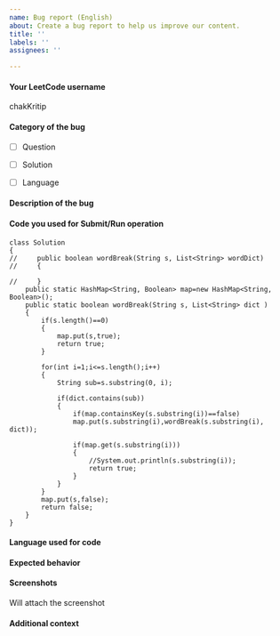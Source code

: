 ```yaml
---
name: Bug report (English)
about: Create a bug report to help us improve our content.
title: ''
labels: ''
assignees: ''

---
```


<!--
Note - Any content mention below in `<!-- ->` blocks are just comments
to help you fill-up the issue. It won't be visible in the actual issue after
you click on submit.
-->

#### Your LeetCode username
chakKritip


#### Category of the bug
- [ ] Question
- [ ] Solution
- [ ] Language


#### Description of the bug
<!-- There is a testcase which is giving me wrong answer while submitting but it is giving me correct answer while compiling. -->


#### Code you used for Submit/Run operation
<!-- 
Please make sure you wrap your code with ``` tags. 
Otherwise we may reject your request. 
-->

```
class Solution 
{
//     public boolean wordBreak(String s, List<String> wordDict) 
//     {
        
//     }
    public static HashMap<String, Boolean> map=new HashMap<String, Boolean>();
    public static boolean wordBreak(String s, List<String> dict )
    {
        if(s.length()==0)
        {
            map.put(s,true);    
            return true;
        }
        
        for(int i=1;i<=s.length();i++)
        {
            String sub=s.substring(0, i);
            
            if(dict.contains(sub))
            {
                if(map.containsKey(s.substring(i))==false)
                map.put(s.substring(i),wordBreak(s.substring(i), dict));
                
                if(map.get(s.substring(i)))
                {
                    //System.out.println(s.substring(i));
                    return true;
                }
            } 
        }
        map.put(s,false);
        return false;
    }
}
```

#### Language used for code
<!-- Java -->


#### Expected behavior
<!-- Expected that Leetcode generates the same output all the time. -->



#### Screenshots
<!-- If applicable, add screenshots to explain your issue. -->
Will attach the screenshot


#### Additional context
<!-- Add any other additional context about the bug. -->
